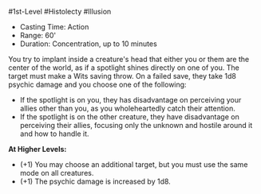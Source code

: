 #1st-Level #Histolecty #Illusion
 
- Casting Time: Action
- Range: 60'
- Duration: Concentration, up to 10 minutes  

You try to implant inside a creature's head that either you or them are the center of the world, as if a spotlight shines directly on one of you. The target must make a Wits saving throw. On a failed save, they take 1d8 psychic damage and you choose one of the following:

- If the spotlight is on you, they has disadvantage on perceiving your allies other than you, as you wholeheartedly catch their attention.
- If the spotlight is on the other creature, they have disadvantage on perceiving their allies, focusing only the unknown and hostile around it and how to handle it.
 
**At Higher Levels:** 
* (+1) You may choose an additional target, but you must use the same mode on all creatures. 
* (+1) The psychic damage is increased by 1d8.